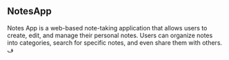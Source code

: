 ## NotesApp
Notes App is a web-based note-taking application that allows users to create, edit, and manage their personal notes. Users can organize notes into categories, search for specific notes, and even share them with others. 
ف
